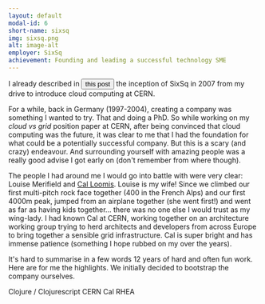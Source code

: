 ```yaml
---
layout: default
modal-id: 6
short-name: sixsq
img: sixsq.png
alt: image-alt
employer: SixSq
achievement: Founding and leading a successful technology SME
---
```


I already described in <button type="link" class="link-button" data-toggle="modal" data-target="#post-ariane-5">this post</button> the inception of SixSq in 2007 from my drive to introduce cloud computing at CERN.

For a while, back in Germany (1997-2004), creating a company was something I wanted to try.  That and doing a PhD. So while working on my *cloud vs grid* position paper at CERN, after being convinced that cloud computing was the future, it was clear to me that I had the foundation for what could be a potentially successful company. But this is a scary (and crazy) endeavour. And surrounding yourself with amazing people was a really good advise I got early on (don't remember from where though).

The people I had around me I would go into battle with were very clear: Louise Merifield and [Cal Loomis](https://www.linkedin.com/in/charlesloomis). Louise is my wife! Since we climbed our first multi-pitch rock face together (400 in the French Alps) and our first 4000m peak, jumped from an airplane together (she went first!) and went as far as having kids together... there was no one else I would trust as my wing-lady. I had known Cal at CERN, working together on an architecture working group trying to herd architects and developers from across Europe to bring together a sensible grid infrastructure. Cal is super bright and has immense patience (something I hope rubbed on my over the years).

It's hard to summarise in a few words 12 years of hard and often fun work. Here are for me the highlights. We initially decided to bootstrap the company ourselves.





Clojure / Clojurescript
CERN
Cal
RHEA
